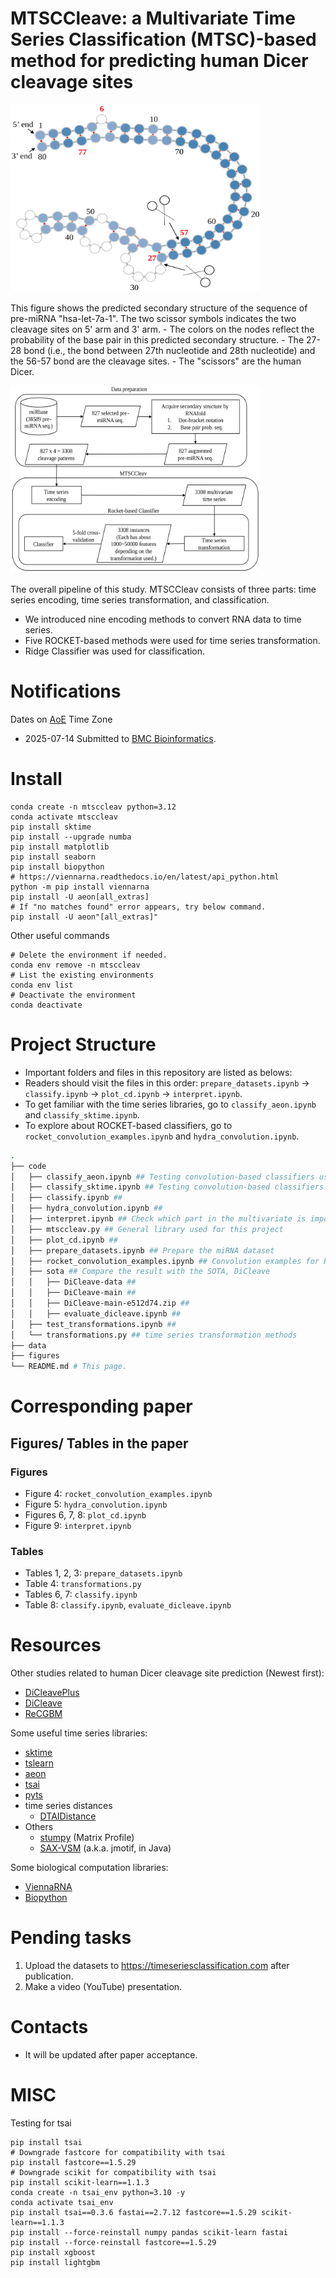 # MTSCCleave: a Multivariate Time Series Classification (MTSC)-based method for predicting human Dicer cleavage sites
<!-- https://stackoverflow.com/questions/39777166/display-pdf-image-in-markdown -->
<!-- for d in *.pdf ; do inkscape --without-gui --file=$d --export-plain-svg=${d%.*}.svg ; done -->
<!-- ![Predicted secondary structure of the sequence S of pri-miRNA “hsa-let-7a-1".](figures/hsa-let-7a-1_ss.svg.pptx.svg) -->
<img src="figures/hsa-let-7a-1_ss.svg.pptx.svg" alt="Predicted secondary structure of the sequence S of pri-miRNA hsa-let-7a-1." width="400" height="300">

This figure shows the predicted secondary structure of the sequence of pre-miRNA "hsa-let-7a-1". The two scissor symbols indicates the two cleavage sites on 5' arm and 3' arm.
    - The colors on the nodes reflect the probability of the base pair in this predicted secondary structure.
    - The 27-28 bond (i.e., the bond between 27th nucleotide and 28th nucleotide) and the 56-57 bond are the cleavage sites.
    - The "scissors" are the human Dicer.

<!-- ![The overall pipeline of this study.](figures/pipeline.pptx.svg) -->
<img src="figures/pipeline.pptx.svg" alt="The overall pipeline of this study." width="400" height="300">

The overall pipeline of this study.
MTSCCleav consists of three parts: time series encoding, time series transformation, and classification. 
- We introduced nine encoding methods to convert RNA data to time series.
- Five ROCKET-based methods were used for time series transformation. 
- Ridge Classifier was used for classification.

# Notifications
Dates on [AoE](https://www.timeanddate.com/time/zones/aoe) Time Zone
- 2025-07-14 Submitted to [BMC Bioinformatics](https://bmcbioinformatics.biomedcentral.com/).

# Install
```
conda create -n mtsccleav python=3.12
conda activate mtsccleav
pip install sktime
pip install --upgrade numba
pip install matplotlib
pip install seaborn
pip install biopython
# https://viennarna.readthedocs.io/en/latest/api_python.html
python -m pip install viennarna
pip install -U aeon[all_extras]
# If "no matches found" error appears, try below command.
pip install -U aeon"[all_extras]"
```
Other useful commands
```
# Delete the environment if needed.
conda env remove -n mtsccleav
# List the existing environments
conda env list
# Deactivate the environment
conda deactivate
```
# Project Structure
- Important folders and files in this repository are listed as belows:
- Readers should visit the files in this order: `prepare_datasets.ipynb` -> `classify.ipynb` -> `plot_cd.ipynb` -> `interpret.ipynb`.
- To get familiar with the time series libraries, go to `classify_aeon.ipynb` and `classify_sktime.ipynb`.
- To explore about ROCKET-based classifiers, go to `rocket_convolution_examples.ipynb` and `hydra_convolution.ipynb`.
```bash
.
├── code
│   ├── classify_aeon.ipynb ## Testing convolution-based classifiers using aeon library
│   ├── classify_sktime.ipynb ## Testing convolution-based classifiers using sktime library
│   ├── classify.ipynb ##
│   ├── hydra_convolution.ipynb ##
│   ├── interpret.ipynb ## Check which part in the multivariate is important for classification
│   ├── mtsccleav.py ## General library used for this project
│   ├── plot_cd.ipynb ##
│   ├── prepare_datasets.ipynb ## Prepare the miRNA dataset
│   ├── rocket_convolution_examples.ipynb ## Convolution examples for Rocket
│   ├── sota ## Compare the result with the SOTA, DiCleave
│   │   ├── DiCleave-data ##
│   │   ├── DiCleave-main ##
│   │   ├── DiCleave-main-e512d74.zip ##
│   │   ├── evaluate_dicleave.ipynb ##
│   ├── test_transformations.ipynb ##
│   └── transformations.py ## time series transformation methods
├── data
├── figures
└── README.md # This page.
```
# Corresponding paper
## Figures/ Tables in the paper
### Figures
- Figure 4: `rocket_convolution_examples.ipynb`
- Figure 5: `hydra_convolution.ipynb`
- Figures 6, 7, 8: `plot_cd.ipynb`
- Figure 9: `interpret.ipynb` 

### Tables
- Tables 1, 2, 3: `prepare_datasets.ipynb`
- Table 4: `transformations.py`
- Tables 6, 7: `classify.ipynb`
- Table 8: `classify.ipynb`, `evaluate_dicleave.ipynb`

# Resources
Other studies related to human Dicer cleavage site prediction (Newest first):
- [DiCleavePlus](https://github.com/MGuard0303/DiCleavePlus)
- [DiCleave](https://github.com/MGuard0303/DiCleave)
- [ReCGBM](https://github.com/ryuu90/ReCGBM)

Some useful time series libraries:
- [sktime](https://www.sktime.net/en/stable/)
- [tslearn](https://tslearn.readthedocs.io/en/stable/)
- [aeon](https://www.aeon-toolkit.org/en/stable/index.html)
- [tsai](https://timeseriesai.github.io/tsai/)
- [pyts](https://pyts.readthedocs.io/en/stable/index.html)
- time series distances
    - [DTAIDistance](https://dtaidistance.readthedocs.io/en/latest/)
- Others
    - [stumpy](https://stumpy.readthedocs.io/en/latest/) (Matrix Profile)
    - [SAX-VSM](https://jmotif.github.io/sax-vsm_site/) (a.k.a. jmotif, in Java)
    
Some biological computation libraries:
- [ViennaRNA](https://viennarna.readthedocs.io/en/latest/index.html)
- [Biopython](https://biopython.org/)

# Pending tasks
1. Upload the datasets to https://timeseriesclassification.com after publication.
1. Make a video (YouTube) presentation.

# Contacts
- It will be updated after paper acceptance.

# MISC
Testing for tsai
```
pip install tsai
# Downgrade fastcore for compatibility with tsai 
pip install fastcore==1.5.29
# Downgrade scikit for compatibility with tsai 
pip install scikit-learn==1.1.3
conda create -n tsai_env python=3.10 -y
conda activate tsai_env
pip install tsai==0.3.6 fastai==2.7.12 fastcore==1.5.29 scikit-learn==1.1.3
pip install --force-reinstall numpy pandas scikit-learn fastai
pip install --force-reinstall fastcore==1.5.29
pip install xgboost
pip install lightgbm
```